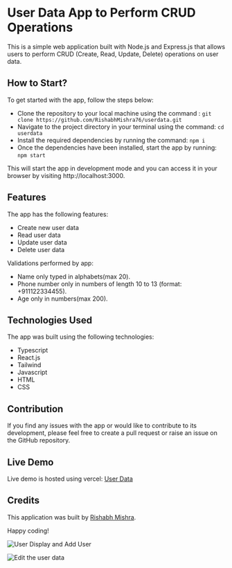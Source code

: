 # User Data App to Perform CRUD Operations
This is a simple web application built with Node.js and Express.js that allows users to perform CRUD (Create, Read, Update, Delete) operations on user data.

## How to Start?
To get started with the app, follow the steps below:

- Clone the repository to your local machine using the command :
```git clone https://github.com/RishabhMishra76/userdata.git```
- Navigate to the project directory in your terminal using the command:
```cd userdata```
- Install the required dependencies by running the command:
```npm i```
- Once the dependencies have been installed, start the app by running:
```npm start```

This will start the app in development mode and you can access it in your browser by visiting http://localhost:3000.

## Features
The app has the following features:

- Create new user data
- Read user data
- Update user data
- Delete user data


Validations performed by app:
- Name only typed in alphabets(max 20).
- Phone number only in numbers of length 10 to 13 (format: +911122334455).
- Age only in numbers(max 200).

## Technologies Used
The app was built using the following technologies:

- Typescript
- React.js
- Tailwind
- Javascript
- HTML
- CSS

## Contribution
If you find any issues with the app or would like to contribute to its development, please feel free to create a pull request or raise an issue on the GitHub repository.

## Live Demo
Live demo is hosted using vercel: [User Data](https://userdata-opktil6zi-rishabhmishra76.vercel.app/)

## Credits
This application was built by [Rishabh Mishra](https://github.com/RishabhMishra76).

Happy coding!

![User Display and Add User](https://user-images.githubusercontent.com/32570766/223841002-486892cf-6ff5-477b-b873-e1a38dfb84bc.png)

![Edit the user data](https://user-images.githubusercontent.com/32570766/223841196-36552b63-41af-408d-bebc-4296d029f983.png)




